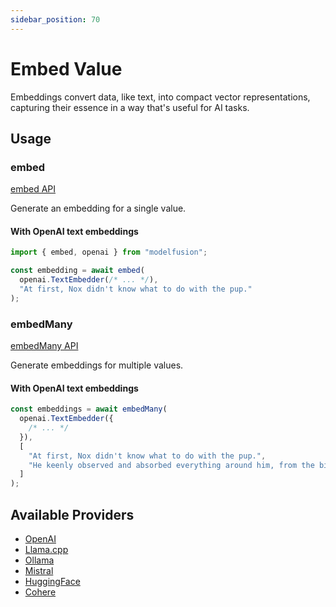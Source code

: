 ```yaml
---
sidebar_position: 70
---
```


# Embed Value

Embeddings convert data, like text, into compact vector representations, capturing their essence in a way that's useful for AI tasks.

## Usage

### embed

[embed API](/api/modules#embed)

Generate an embedding for a single value.

#### With OpenAI text embeddings

```ts
import { embed, openai } from "modelfusion";

const embedding = await embed(
  openai.TextEmbedder(/* ... */),
  "At first, Nox didn't know what to do with the pup."
);
```

### embedMany

[embedMany API](/api/modules#embedmany)

Generate embeddings for multiple values.

#### With OpenAI text embeddings

```ts
const embeddings = await embedMany(
  openai.TextEmbedder({
    /* ... */
  }),
  [
    "At first, Nox didn't know what to do with the pup.",
    "He keenly observed and absorbed everything around him, from the birds in the sky to the trees in the forest.",
  ]
);
```

## Available Providers

- [OpenAI](/integration/model-provider/openai)
- [Llama.cpp](/integration/model-provider/llamacpp)
- [Ollama](/integration/model-provider/ollama)
- [Mistral](/integration/model-provider/mistral)
- [HuggingFace](/integration/model-provider/huggingface)
- [Cohere](/integration/model-provider/cohere)

